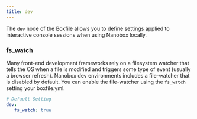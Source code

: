 ```yaml
---
title: dev
---
```


The `dev` node of the Boxfile allows you to define settings applied to interactive console sessions when using Nanobox locally.

### fs_watch
Many front-end development frameworks rely on a filesystem watcher that tells the OS when a file is modified and triggers some type of event (usually a browser refresh). Nanobox dev environments includes a file-watcher that is disabled by default. You can enable the file-watcher using the `fs_watch` setting your boxfile.yml.

```yaml
# Default Setting
dev:
   fs_watch: true
```

